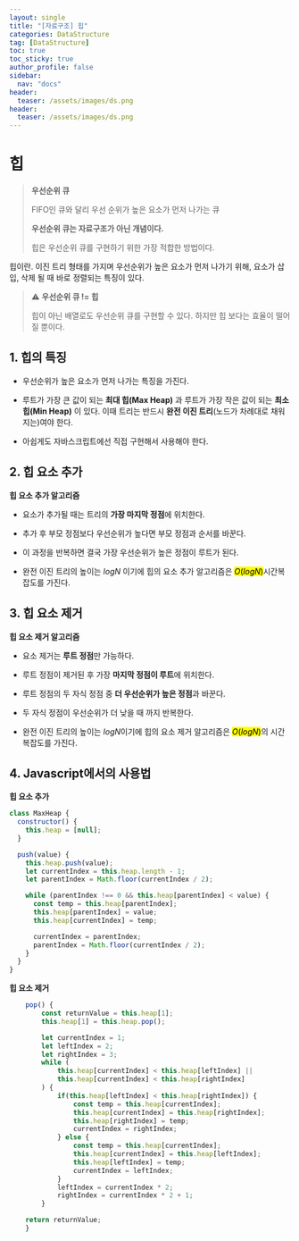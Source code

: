 ```yaml
---
layout: single
title: "[자료구조] 힙"
categories: DataStructure
tag: [DataStructure]
toc: true
toc_sticky: true
author_profile: false
sidebar:
  nav: "docs"
header:
  teaser: /assets/images/ds.png
header:
  teaser: /assets/images/ds.png
---
```


# 힙

> **우선순위 큐**
> 
> FIFO인 큐와 달리 우선 순위가 높은 요소가 먼저 나가는 큐
> 
> **우선순위 큐는 자료구조가 아닌 개념이다.**
> 
> 힙은 우선순위 큐를 구현하기 위한 가장 적합한 방법이다.

힙이란. 이진 트리 형태를 가지며 우선순위가 높은 요소가 먼저 나가기 위해, 요소가 삽입, 삭제 될 때 바로 정렬되는 특징이 있다.

> ⚠️ **우선순위 큐 != 힙**
> 
> 힙이 아닌 배열로도 우선순위 큐를 구현할 수 있다. 하지만 힙 보다는 효율이 떨어질 뿐이다.

## 1. 힙의 특징

- 우선순위가 높은 요소가 먼저 나가는 특징을 가진다.

- 루트가 가장 큰 값이 되는 **최대 힙(Max Heap)** 과 루트가 가장 작은 값이 되는 **최소 힙(Min Heap)** 이 있다. 이때 트리는 반드시 **완전 이진 트리**(노드가 차례대로 채워지는)여야 한다.

- 아쉽게도 자바스크립트에선 직접 구현해서 사용해야 한다.

## 2. 힙 요소 추가

**힙 요소 추가 알고리즘**

- 요소가 추가될 때는 트리의 **가장 마지막 정점**에 위치한다.

- 추가 후 부모 정점보다 우선순위가 높다면 부모 정점과 순서를 바꾼다.

- 이 과정을 반복하면 결국 가장 우선순위가 높은 정점이 루트가 된다.

- 완전 이진 트리의 높이는 $logN$ 이기에 힙의 요소 추가 알고리즘은 <mark>$O(logN)$</mark>시간복잡도를 가진다.

## 3. 힙 요소 제거

**힙 요소 제거 알고리즘**

- 요소 제거는 **루트 정점**만 가능하다.

- 루트 정점이 제거된 후 가장 **마지막 정점이 루트**에 위치한다.

- 루트 정점의 두 자식 정점 중 **더 우선순위가 높은 정점**과 바꾼다.

- 두 자식 정점이 우선순위가 더 낮을 때 까지 반복한다.

- 완전 이진 트리의 높이는 $logN$이기에 힙의 요소 제거 알고리즘은 <mark>$O(logN)$</mark>의 시간복잡도를 가진다.

## 4. Javascript에서의 사용법

**힙 요소 추가**

```js
class MaxHeap {
  constructor() {
    this.heap = [null];
  }

  push(value) {
    this.heap.push(value);
    let currentIndex = this.heap.length - 1;
    let parentIndex = Math.floor(currentIndex / 2);

    while (parentIndex !== 0 && this.heap[parentIndex] < value) {
      const temp = this.heap[parentIndex];
      this.heap[parentIndex] = value;
      this.heap[currentIndex] = temp;

      currentIndex = parentIndex;
      parentIndex = Math.floor(currentIndex / 2);
    }
  }
}
```

**힙 요소 제거**

```js
    pop() {
        const returnValue = this.heap[1];
        this.heap[1] = this.heap.pop();

        let currentIndex = 1;
        let leftIndex = 2;
        let rightIndex = 3;
        while (
            this.heap[currentIndex] < this.heap[leftIndex] ||
            this.heap[currentIndex] < this.heap[rightIndex]
        ) {
            if(this.heap[leftIndex] < this.heap[rightIndex]) {
                const temp = this.heap[currentIndex];
                this.heap[currentIndex] = this.heap[rightIndex];
                this.heap[rightIndex] = temp;
                currentIndex = rightIndex;
            } else {
                const temp = this.heap[currentIndex];
                this.heap[currentIndex] = this.heap[leftIndex];
                this.heap[leftIndex] = temp;
                currentIndex = leftIndex;
            }
            leftIndex = currentIndex * 2;
            rightIndex = currentIndex * 2 + 1;
        }

    return returnValue;
    }
```
